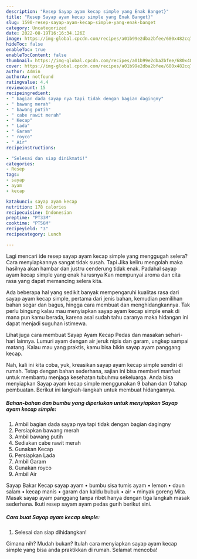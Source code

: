 ```yaml
---
description: "Resep Sayap ayam kecap simple yang Enak Banget}"
title: "Resep Sayap ayam kecap simple yang Enak Banget}"
slug: 1590-resep-sayap-ayam-kecap-simple-yang-enak-banget
category: Uncategorized
date: 2022-08-19T16:16:34.126Z
image: https://img-global.cpcdn.com/recipes/a01b99e2dba2bfee/680x482cq70/sayap-ayam-kecap-simple-foto-resep-utama.jpg
hideToc: false
enableToc: true
enableTocContent: false
thumbnail: https://img-global.cpcdn.com/recipes/a01b99e2dba2bfee/680x482cq70/sayap-ayam-kecap-simple-foto-resep-utama.jpg
cover: https://img-global.cpcdn.com/recipes/a01b99e2dba2bfee/680x482cq70/sayap-ayam-kecap-simple-foto-resep-utama.jpg
author: Admin
authorAv: notfound
ratingvalue: 4.4
reviewcount: 15
recipeingredient:
- " bagian dada sayap nya tapi tidak dengan bagian dagingny"
- " bawang merah"
- " bawang putih"
- " cabe rawit merah"
- " Kecap"
- " Lada"
- " Garam"
- " royco"
- " Air"
recipeinstructions:

- "Selesai dan siap dinikmati!"
categories:
- Resep
tags:
- sayap
- ayam
- kecap

katakunci: sayap ayam kecap 
nutrition: 178 calories
recipecuisine: Indonesian
preptime: "PT33M"
cooktime: "PT56M"
recipeyield: "3"
recipecategory: Lunch

---
```



Lagi mencari ide resep sayap ayam kecap simple yang menggugah selera? Cara menyiapkannya sangat tidak susah. Tapi Jika keliru mengolah maka hasilnya akan hambar dan justru cenderung tidak enak. Padahal sayap ayam kecap simple yang enak harusnya Kan mempunyai aroma dan cita rasa yang dapat memancing selera kita.


Ada beberapa hal yang sedikit banyak mempengaruhi kualitas rasa dari sayap ayam kecap simple, pertama dari jenis bahan, kemudian pemilihan bahan segar dan bagus, hingga cara membuat dan menghidangkannya. Tak perlu bingung kalau mau menyiapkan sayap ayam kecap simple enak di mana pun kamu berada, karena asal sudah tahu caranya maka hidangan ini dapat menjadi suguhan istimewa.

Lihat juga cara membuat Sayap Ayam Kecap Pedas dan masakan sehari-hari lainnya. Lumuri ayam dengan air jeruk nipis dan garam, ungkep sampai matang. Kalau mau yang praktis, kamu bisa bikin sayap ayam panggang kecap.


Nah, kali ini kita coba, yuk, kreasikan sayap ayam kecap simple sendiri di rumah. Tetap dengan bahan sederhana, sajian ini bisa memberi manfaat untuk membantu menjaga kesehatan tubuhmu sekeluarga. Anda bisa menyiapkan Sayap ayam kecap simple menggunakan 9 bahan dan 0 tahap pembuatan. Berikut ini langkah-langkah untuk membuat hidangannya.

<!--inarticleads1-->

##### Bahan-bahan dan bumbu yang diperlukan untuk menyiapkan Sayap ayam kecap simple:

1. Ambil  bagian dada sayap nya tapi tidak dengan bagian dagingny
1. Persiapkan  bawang merah
1. Ambil  bawang putih
1. Sediakan  cabe rawit merah
1. Gunakan  Kecap
1. Persiapkan  Lada
1. Ambil  Garam
1. Gunakan  royco
1. Ambil  Air


Sayap Bakar Kecap sayap ayam • bumbu sisa tumis ayam • lemon • daun salam • kecap manis • garam dan kaldu bubuk • air • minyak goreng Mita. Masak sayap ayam panggang tanpa ribet hanya dengan tiga langkah masak sederhana. Ikuti resep sayam ayam pedas gurih berikut sini. 

<!--inarticleads2-->

##### Cara buat Sayap ayam kecap simple:


1. Selesai dan siap dihidangkan!



Gimana nih? Mudah bukan? Itulah cara menyiapkan sayap ayam kecap simple yang bisa anda praktikkan di rumah. Selamat mencoba!
